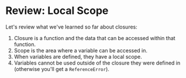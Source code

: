 # Review: Local Scope

Let's review what we've learned so far about closures:
1. Closure is a function and the data that can be accessed within that function.
2. Scope is the area where a variable can be accessed in.
3. When variables are defined, they have a local scope.
4. Variables cannot be used outside of the closure they were defined in (otherwise you'll get a `ReferenceError`).
